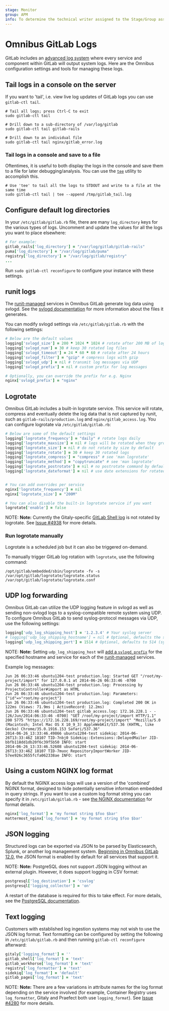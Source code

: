 ```yaml
---
stage: Monitor
group: APM
info: To determine the technical writer assigned to the Stage/Group associated with this page, see https://about.gitlab.com/handbook/engineering/ux/technical-writing/#designated-technical-writers
---
```


# Omnibus GitLab Logs

GitLab includes an [advanced log system](https://docs.gitlab.com/ee/administration/logs.html) where every service and component within GitLab will output system logs. Here are the Omnibus configuration settings and tools for managing these logs.

## Tail logs in a console on the server

If you want to 'tail', i.e. view live log updates of GitLab logs you can use
`gitlab-ctl tail`.

```shell
# Tail all logs; press Ctrl-C to exit
sudo gitlab-ctl tail

# Drill down to a sub-directory of /var/log/gitlab
sudo gitlab-ctl tail gitlab-rails

# Drill down to an individual file
sudo gitlab-ctl tail nginx/gitlab_error.log
```

### Tail logs in a console and save to a file

Oftentimes, it is useful to both display the logs in the console and save them to a file for later debugging/analysis. You can use the [`tee`](https://en.wikipedia.org/wiki/Tee_(command)) utility to accomplish this.

```shell
# Use 'tee' to tail all the logs to STDOUT and write to a file at the same time
sudo gitlab-ctl tail | tee --append /tmp/gitlab_tail.log
```

## Configure default log directories

In your `/etc/gitlab/gitlab.rb` file, there are many `log_directory` keys for
the various types of logs. Uncomment and update the values for all the logs
you want to place elsewhere:

```ruby
# For example:
gitlab_rails['log_directory'] = "/var/log/gitlab/gitlab-rails"
puma['log_directory'] = "/var/log/gitlab/puma"
registry['log_directory'] = "/var/log/gitlab/registry"
...
```

Run `sudo gitlab-ctl reconfigure` to configure your instance with these settings.

## runit logs

The [runit-managed](../architecture/README.md#runit) services in Omnibus GitLab generate log data using
svlogd. See the [svlogd documentation](http://smarden.org/runit/svlogd.8.html) for more information
about the files it generates.

You can modify svlogd settings via `/etc/gitlab/gitlab.rb` with the following settings:

```ruby
# Below are the default values
logging['svlogd_size'] = 200 * 1024 * 1024 # rotate after 200 MB of log data
logging['svlogd_num'] = 30 # keep 30 rotated log files
logging['svlogd_timeout'] = 24 * 60 * 60 # rotate after 24 hours
logging['svlogd_filter'] = "gzip" # compress logs with gzip
logging['svlogd_udp'] = nil # transmit log messages via UDP
logging['svlogd_prefix'] = nil # custom prefix for log messages

# Optionally, you can override the prefix for e.g. Nginx
nginx['svlogd_prefix'] = "nginx"
```

## Logrotate

Omnibus GitLab includes a built-in logrotate service. This service
will rotate, compress and eventually delete the log data that is
not captured by runit, such as `gitlab-rails/production.log` and
`nginx/gitlab_access.log`. You can configure logrotate
via `/etc/gitlab/gitlab.rb`:

```ruby
# Below are some of the default settings
logging['logrotate_frequency'] = "daily" # rotate logs daily
logging['logrotate_maxsize'] = nil # logs will be rotated when they grow bigger than size specified for `maxsize`, even before the specified time interval (daily, weekly, monthly, or yearly)
logging['logrotate_size'] = nil # do not rotate by size by default
logging['logrotate_rotate'] = 30 # keep 30 rotated logs
logging['logrotate_compress'] = "compress" # see 'man logrotate'
logging['logrotate_method'] = "copytruncate" # see 'man logrotate'
logging['logrotate_postrotate'] = nil # no postrotate command by default
logging['logrotate_dateformat'] = nil # use date extensions for rotated files rather than numbers e.g. a value of "-%Y-%m-%d" would give rotated files like production.log-2016-03-09.gz


# You can add overrides per service
nginx['logrotate_frequency'] = nil
nginx['logrotate_size'] = "200M"

# You can also disable the built-in logrotate service if you want
logrotate['enable'] = false
```

NOTE: **Note:**
Currently the Gitaly-specific [GitLab Shell log](https://docs.gitlab.com/ee/administration/logs.html#gitlab-shelllog) is not rotated by logrotate.
See [Issue #4938](https://gitlab.com/gitlab-org/omnibus-gitlab/-/issues/4938) for more details.

### Run logrotate manually

Logrotate is a scheduled job but it can also be triggered on-demand.

To manually trigger GitLab log rotation with `logrotate`, use the following command:

```shell
/opt/gitlab/embedded/sbin/logrotate -fv -s /var/opt/gitlab/logrotate/logrotate.status /var/opt/gitlab/logrotate/logrotate.conf
```

## UDP log forwarding

Omnibus GitLab can utilize the UDP logging feature in svlogd as well as sending non-svlogd logs to a syslog-compatible remote system using UDP.
To configure Omnibus GitLab to send syslog-protocol messages via UDP, use the following settings:

```ruby
logging['udp_log_shipping_host'] = '1.2.3.4' # Your syslog server
# logging['udp_log_shipping_hostname'] = nil # Optional, defaults the system hostname
logging['udp_log_shipping_port'] = 1514 # Optional, defaults to 514 (syslog)
```

NOTE: **Note:**
Setting `udp_log_shipping_host` will [add a `svlogd_prefix`](https://gitlab.com/gitlab-org/omnibus-gitlab/blob/master/files/gitlab-cookbooks/gitlab/libraries/logging.rb)
for the specified hostname and service for each of the [runit-managed](../architecture/README.md#runit) services.

Example log messages:

```plaintext
Jun 26 06:33:46 ubuntu1204-test production.log: Started GET "/root/my-project/import" for 127.0.0.1 at 2014-06-26 06:33:46 -0700
Jun 26 06:33:46 ubuntu1204-test production.log: Processing by ProjectsController#import as HTML
Jun 26 06:33:46 ubuntu1204-test production.log: Parameters: {"id"=>"root/my-project"}
Jun 26 06:33:46 ubuntu1204-test production.log: Completed 200 OK in 122ms (Views: 71.9ms | ActiveRecord: 12.2ms)
Jun 26 06:33:46 ubuntu1204-test gitlab_access.log: 172.16.228.1 - - [26/Jun/2014:06:33:46 -0700] "GET /root/my-project/import HTTP/1.1" 200 5775 "https://172.16.228.169/root/my-project/import" "Mozilla/5.0 (Macintosh; Intel Mac OS X 10_9_3) AppleWebKit/537.36 (KHTML, like Gecko) Chrome/35.0.1916.153 Safari/537.36"
2014-06-26_13:33:46.49866 ubuntu1204-test sidekiq: 2014-06-26T13:33:46Z 18107 TID-7nbj0 Sidekiq::Extensions::DelayedMailer JID-bbfb118dd1db20f6c39f5b50 INFO: start
2014-06-26_13:33:46.52608 ubuntu1204-test sidekiq: 2014-06-26T13:33:46Z 18107 TID-7muoc RepositoryImportWorker JID-57ee926c3655fcfa062338ae INFO: start
```

## Using a custom NGINX log format

By default the NGINX access logs will use a version of the 'combined' NGINX
format, designed to hide potentially sensitive information embedded in query strings.
If you want to use a custom log format string you can specify it
in `/etc/gitlab/gitlab.rb` - see
[the NGINX documentation](http://nginx.org/en/docs/http/ngx_http_log_module.html#log_format)
for format details.

```ruby
nginx['log_format'] = 'my format string $foo $bar'
mattermost_nginx['log_format'] = 'my format string $foo $bar'
```

## JSON logging

Structured logs can be exported via JSON to be parsed by Elasticsearch,
Splunk, or another log management system.
[Beginning in Omnibus GitLab 12.0](https://gitlab.com/gitlab-org/omnibus-gitlab/-/issues/4102),
the JSON format is enabled by default for all services that support it.

NOTE: **Note:**
PostgreSQL does not support JSON logging without an
external plugin. However, it does support logging in CSV format:

```ruby
postgresql['log_destination'] = 'csvlog'
postgresql['logging_collector'] = 'on'
```

A restart of the database is required for this to take effect. For more
details, see the [PostgreSQL
documentation](https://www.postgresql.org/docs/11/runtime-config-logging.html).

## Text logging

Customers with established log ingestion systems may not wish to use the JSON
log format. Text formatting can be configured by setting the following
in `/etc/gitlab/gitlab.rb` and then running `gitlab-ctl reconfigure` afterward:

```ruby
gitaly['logging_format'] = ''
gitlab_shell['log_format'] = 'text'
gitlab_workhorse['log_format'] = 'text'
registry['log_formatter'] = 'text'
sidekiq['log_format'] = 'default'
gitlab_pages['log_format'] = 'text'
```

NOTE: **Note:**
There are a few variations in attribute names for the log format depending on the service involved (for example, Container Registry uses `log_formatter`, Gitaly and Praefect both use `logging_format`). See [Issue #4280](https://gitlab.com/gitlab-org/omnibus-gitlab/-/issues/4280) for more details.
